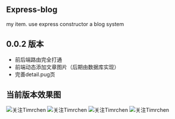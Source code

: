 ## Express-blog
my item. use express constructor a blog system

## 0.0.2 版本
*   前后端路由完全打通
*   前端动态添加文章图片（后期由数据库实现）
*   完善detail.pug页

## 当前版本效果图

![关注Timrchen](https://github.com/TimRChen/express-blog/tree/master/README/20170414_01.png)
![关注Timrchen](https://github.com/TimRChen/express-blog/tree/master/README/20170414_02.png)
![关注Timrchen](https://github.com/TimRChen/express-blog/tree/master/README/20170414_03.png)
![关注Timrchen](https://github.com/TimRChen/express-blog/tree/master/README/20170414_04.png)